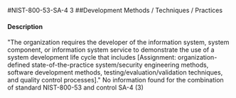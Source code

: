#NIST-800-53-SA-4 3
##Development Methods / Techniques / Practices
#### Description
"The organization requires the developer of the information system, system component, or information system service to demonstrate the use of a system development life cycle that includes [Assignment: organization-defined state-of-the-practice system/security engineering methods, software development methods, testing/evaluation/validation techniques, and quality control processes]."
No information found for the combination of standard NIST-800-53 and control SA-4 (3)
